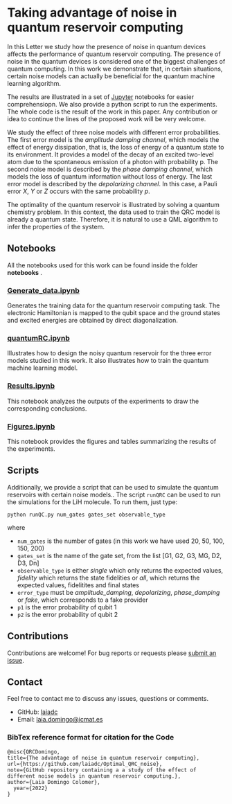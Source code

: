 # Taking advantage of noise in quantum reservoir computing

In this Letter we study how the presence of noise in quantum devices affects the performance of quantum reservoir computing. The presence of noise in the quantum devices is considered one of the biggest challenges of quantum computing. In this work we demonstrate that, in certain situations, certain noise models can actually be beneficial for the quantum machine learning algorithm.

The results are illustrated in a set of [Jupyter](https://jupyter.org/) notebooks for easier comprehensiopn. We also provide a python script to run the experiments. The whole code is the result of the work in  this paper. Any contribution or idea to continue the lines of the proposed work will be very welcome.

We study the effect of three noise models with different error probabilities. The first error model is the *amplitude damping channel*, which models the effect of energy dissipation, that is, the loss of energy of a quantum state to its environment. It provides a model of the decay of an excited two-level atom due to the spontaneous emission of a photon with probability p.  The second noise model is described by the *phase damping channel*, which models the loss of quantum information without loss of energy. The last error model is described by the *depolarizing channel*. In this case, a Pauli error $X$, $Y$ or $Z$ occurs with the same probability $p$.

The optimality of the quantum reservoir is illustrated by solving a quantum chemistry problem. In this context, the data used to train the QRC model is already a quantum state. Therefore, it is natural to use a QML algorithm to infer the properties of the system.

## Notebooks

All the notebooks used for this work can be found inside the folder **notebooks** .

### [Generate_data.ipynb](https://github.com/laiadc/Optimal_QRC_noise/blob/main/notebooks/Generate_data.ipynb) 
Generates the training data for the quantum reservoir computing task. The electronic Hamiltonian is mapped to the qubit space and the ground states and excited energies are obtained by direct diagonalization.

### [quantumRC.ipynb](https://github.com/laiadc/Optimal_QRC_noise/blob/main/notebooks/quantumRC.ipynb) 
Illustrates how to design the noisy quantum reservoir for the three error models studied in this work. It also illustrates how to train the quantum machine learning model.

### [Results.ipynb](https://github.com/laiadc/Optimal_QRC_noise/blob/main/notebooks/Results.ipynb) 
This notebook analyzes the outputs of the experiments to draw the corresponding conclusions.

### [Figures.ipynb](https://github.com/laiadc/Optimal_QRC_noise/blob/main/notebooks/Figures.ipynb) 
This notebook provides the figures and tables summarizing the results of the experiments. 

## Scripts

Additionally, we provide a script that can be used to simulate the quantum reservoirs with certain noise models.. The script `runQRC` can be used to run the simulations for the LiH molecule. To run them, just type:

`python runQC.py num_gates gates_set observable_type `

where 

+ `num_gates` is the number of gates (in this work we have used 20, 50, 100, 150, 200)
+ `gates_set` is the name of the gate set, from the list [G1, G2, G3, MG, D2, D3, Dn]
+ `observable_type` is either *single* which only returns the expected values, *fidelity* which returns the state fidelities or *all*, which returns the expected values, fidelitites and final states
+ `error_type` must be *amplitude_damping*, *depolarizing*, *phase_damping* or *fake*, which corresponds to a fake provider
+ `p1` is the error probability of qubit 1
+ `p2` is the error probability of qubit 2

## Contributions

Contributions are welcome!  For bug reports or requests please [submit an issue](https://github.com/laiadc/Optimal_QRC_noise/issues).

## Contact  

Feel free to contact me to discuss any issues, questions or comments.

* GitHub: [laiadc](https://github.com/laiadc)
* Email: [laia.domingo@icmat.es](laia.domingo@icmat.es)

### BibTex reference format for citation for the Code
```
@misc{QRCDomingo,
title={The advantage of noise in quantum reservoir computing},
url={https://github.com/laiadc/Optimal_QRC_noise},
note={GitHub repository containing a a study of the effect of different noise models in quantum reservoir computing.},
author={Laia Domingo Colomer},
  year={2022}
}
```

